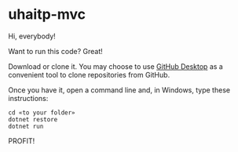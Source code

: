 # uhaitp-mvc

Hi, everybody!

Want to run this code? Great!

Download or clone it. You may choose to use [GitHub Desktop](https://desktop.github.com/) as
a convenient tool to clone repositories from GitHub.

Once you have it, open a command line and, in Windows, type these instructions:

```
cd «to your folder»
dotnet restore
dotnet run
```

PROFIT!
